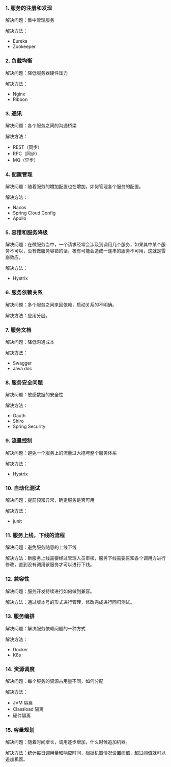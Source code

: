 ### 1. 服务的注册和发现

解决问题：集中管理服务

解决方法：

- Eureka
- Zookeeper



### 2. 负载均衡

解决问题：降低服务器硬件压力

解决方法：

- Nginx
- Ribbon



### 3. 通讯

解决问题：各个服务之间的沟通桥梁

解决方法：

- REST（同步）
- RPC（同步）
- MQ（异步）



### 4. 配置管理

解决问题：随着服务的增加配置也在增加，如何管理各个服务的配置。

解决方法：

- Nacos
- Spring Cloud Config
- Apollo



### 5. 容错和服务降级

解决问题：在微服务当中，一个请求经常会涉及到调用几个服务，如果其中某个服务不可以，没有做服务容错的话，极有可能会造成一连串的服务不可用，这就是雪崩效应。

解决方法：

- Hystrix



### 6. 服务依赖关系

解决问题：多个服务之间来回依赖，启动关系的不明确。

解决方法：应用分层。



### 7. 服务文档

解决问题：降低沟通成本

解决方法：

- Swagger
- Java doc



### 8. 服务安全问题

解决问题：敏感数据的安全性

解决方法：

- Oauth
- Shiro
- Spring Security



### 9. 流量控制

解决问题：避免一个服务上的流量过大拖垮整个服务体系

解决方法：

- Hystrix



### 10. 自动化测试

解决问题：提前预知异常，确定服务是否可用

解决方法：

- junit



### 11. 服务上线，下线的流程

解决问题：避免服务随意的上线下线

解决方法：新服务上线需要经过管理人员审核，服务下线需要告知各个调用方进行修改，直到没有调用该服务才可以进行下线。



### 12. 兼容性

解决问题：服务开发持续进行如何做到兼容。

解决方法：通过版本号的形式进行管理，修改完成进行回归测试。



### 13. 服务编排

解决问题：解决服务依赖问题的一种方式

解决方法：

- Docker
- K8s



### 14. 资源调度

解决问题：每个服务的资源占用量不同，如何分配

解决方法：

- JVM 隔离
- Classload 隔离
- 硬件隔离



### 15. 容量规划

解决问题：随着时间增长，调用逐步增加，什么时候追加机器。

解决方法：统计每日调用量和响应时间，根据机器情况设置阈值，超过阈值就可以追加机器。